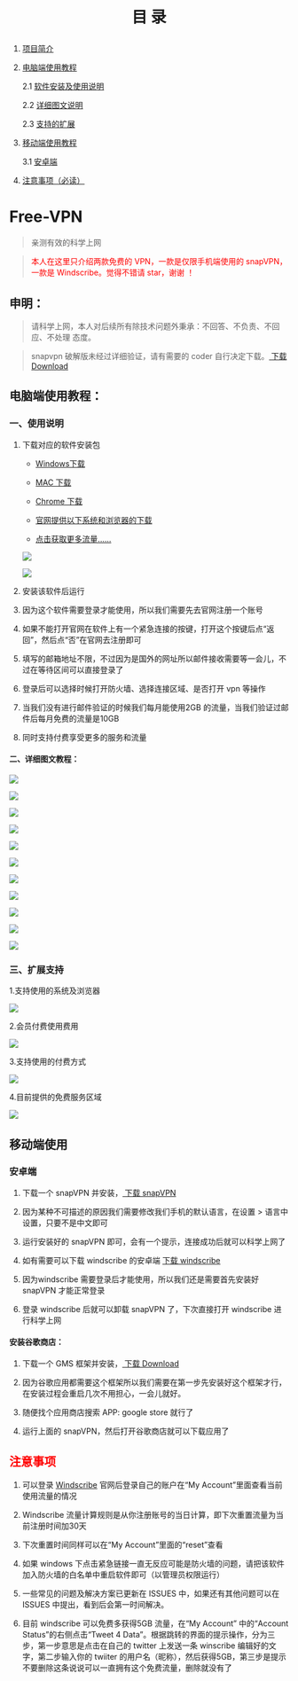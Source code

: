 ﻿<h1><p align="center">目   录</p></h1>


1. <a href="#desc">项目简介</a>
2. <a href="#windows">电脑端使用教程</a>

    2.1 <a href="#windowsdownload">软件安装及使用说明</a>
    
    2.2 <a href="#windowsinstall">详细图文说明</a>
    
    2.3 <a href="#extentions">支持的扩展</a>

3. <a href="#mobile">移动端使用教程</a>

    3.1 <a href="#android">安卓端</a>

4. <a href="#mention">注意事项（必读）</a>

# <a id="desc">Free-VPN</a>

>亲测有效的科学上网

><font color="red">本人在这里只介绍两款免费的 VPN，一款是仅限手机端使用的 snapVPN，一款是 Windscribe。觉得不错请 star，谢谢 ！</font>

## 申明：

 >请科学上网，本人对后续所有除技术问题外秉承：不回答、不负责、不回应、不处理 态度。
  
 >snapvpn 破解版未经过详细验证，请有需要的 coder 自行决定下载。[ 下载 Download](https://github.com/carolcoral/Free-VPN/raw/master/download/Snap%20VPN%E7%A0%B4%E8%A7%A3%E4%BC%9A%E5%91%98%E7%89%88.apk)
 

## <a id="windows">电脑端使用教程</a>：

### <a id="windowsdownload">一、使用说明</a>

1. 下载对应的软件安装包
  
   * [Windows下载](https://github.com/carolcoral/Free-VPN/raw/master/download/Windscribe.exe)
  
   * [MAC 下载](https://github.com/carolcoral/Free-VPN/raw/master/download/Windscribe.dmg)

   * [Chrome 下载](https://github.com/carolcoral/Free-VPN/raw/master/download/Winscribe%20for%20Chrome.7z)
      
   * [官网提供以下系统和浏览器的下载](https://windscribe.com/download)
   
   * [点击获取更多流量......](https://windscribe.com/?friend=486oxp10)
   
   ![](https://github.com/carolcoral/Free-VPN/blob/master/img/download1.png?raw=true)
   
   ![](https://github.com/carolcoral/Free-VPN/blob/master/img/download2.png?raw=true)
 
2. 安装该软件后运行
 
3. 因为这个软件需要登录才能使用，所以我们需要先去官网注册一个账号
 
4. 如果不能打开官网在软件上有一个紧急连接的按键，打开这个按键后点“返回”，然后点“否”在官网去注册即可
 
5. 填写的邮箱地址不限，不过因为是国外的网址所以邮件接收需要等一会儿，不过在等待区间可以直接登录了
 
6. 登录后可以选择时候打开防火墙、选择连接区域、是否打开 vpn 等操作
 
7. 当我们没有进行邮件验证的时候我们每月能使用2GB 的流量，当我们验证过邮件后每月免费的流量是10GB
 
8. 同时支持付费享受更多的服务和流量


#### <a id="windowsinstall">二、详细图文教程：</a>

 ![](https://github.com/carolcoral/Free-VPN/blob/master/img/png/1.png?raw=true)
 
 ![](https://github.com/carolcoral/Free-VPN/blob/master/img/png/2.png?raw=true)
 
 ![](https://github.com/carolcoral/Free-VPN/blob/master/img/png/3.png?raw=true)
 
 ![](https://github.com/carolcoral/Free-VPN/blob/master/img/png/4.png?raw=true)
 
 ![](https://github.com/carolcoral/Free-VPN/blob/master/img/png/5.png?raw=true)
 
 ![](https://github.com/carolcoral/Free-VPN/blob/master/img/png/6.png?raw=true)
 
 ![](https://github.com/carolcoral/Free-VPN/blob/master/img/png/7.png?raw=true)
 
 ![](https://github.com/carolcoral/Free-VPN/blob/master/img/png/8.png?raw=true)
 
 ![](https://github.com/carolcoral/Free-VPN/blob/master/img/png/9.png?raw=true)
 
 ![](https://github.com/carolcoral/Free-VPN/blob/master/img/png/10.png?raw=true)
 
 ![](https://github.com/carolcoral/Free-VPN/blob/master/img/png/11.png?raw=true)

### <a id="extentions">三、扩展支持</a>


1.支持使用的系统及浏览器


![](https://github.com/carolcoral/Free-VPN/blob/master/img/3.png?raw=true)


2.会员付费使用费用

![](https://github.com/carolcoral/Free-VPN/blob/master/img/2.png?raw=true)

3.支持使用的付费方式

![](https://github.com/carolcoral/Free-VPN/blob/master/img/4.png?raw=true)

4.目前提供的免费服务区域

![](https://github.com/carolcoral/Free-VPN/blob/master/img/5.png?raw=true)



## <a id="mobile">移动端使用</a>

### <a id="android">安卓端</a>

1. 下载一个 snapVPN 并安装，[ 下载 snapVPN](https://github.com/carolcoral/Free-VPN/raw/master/download/base.apk)

2. 因为某种不可描述的原因我们需要修改我们手机的默认语言，在设置 > 语言中设置，只要不是中文即可

3. 运行安装好的 snapVPN 即可，会有一个提示，连接成功后就可以科学上网了

4. 如有需要可以下载 windscribe 的安卓端 [下载 windscribe](https://github.com/carolcoral/Free-VPN/raw/master/download/com.windscribe.vpn_114.apk)

5. 因为windscribe 需要登录后才能使用，所以我们还是需要首先安装好 snapVPN 才能正常登录

6. 登录 windscribe 后就可以卸载 snapVPN 了，下次直接打开 windscribe 进行科学上网

#### 安装谷歌商店：

1. 下载一个 GMS 框架并安装，[ 下载 Download](https://github.com/carolcoral/Free-VPN/raw/master/download/GMSanzhuangqi_1.apk)

2. 因为谷歌应用都需要这个框架所以我们需要在第一步先安装好这个框架才行，在安装过程会重启几次不用担心，一会儿就好。

3. 随便找个应用商店搜索 APP: google store 就行了

4. 运行上面的 snapVPN，然后打开谷歌商店就可以下载应用了

## <a id="mention"><font color="red">注意事项</font></a>

1. 可以登录 [Windscribe](https://windscribe.com/) 官网后登录自己的账户在“My Account”里面查看当前使用流量的情况

2. Windscribe 流量计算规则是从你注册账号的当日计算，即下次重置流量为当前注册时间加30天

3. 下次重置时间同样可以在“My Account”里面的“reset”查看

4. 如果 windows 下点击紧急链接一直无反应可能是防火墙的问题，请把该软件加入防火墙的白名单中重启软件即可（以管理员权限运行）

5. 一些常见的问题及解决方案已更新在 ISSUES 中，如果还有其他问题可以在 ISSUES 中提出，看到后会第一时间解决。

6. 目前 windscribe 可以免费多获得5GB 流量，在“My Account” 中的“Account Status”的右侧点击“Tweet 4 Data”。根据跳转的界面的提示操作，分为三步，第一步意思是点击在自己的 twitter 上发送一条 winscribe 编辑好的文字，第二步输入你的 twiiter 的用户名（昵称），然后获得5GB，第三步是提示不要删除这条说说可以一直拥有这个免费流量，删除就没有了

